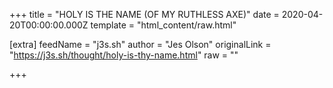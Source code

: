 
+++
title = "HOLY IS THE NAME (OF MY RUTHLESS AXE)"
date = 2020-04-20T00:00:00.000Z
template = "html_content/raw.html"

[extra]
feedName = "j3s.sh"
author = "Jes Olson"
originalLink = "https://j3s.sh/thought/holy-is-thy-name.html"
raw = ""

+++

